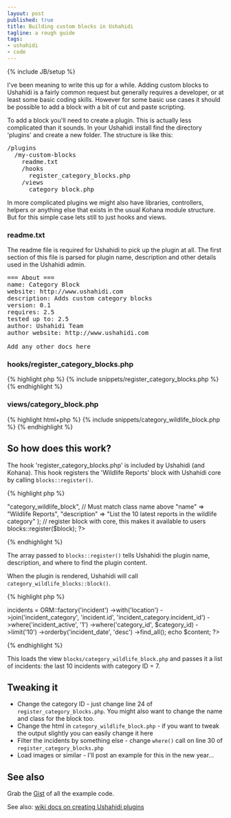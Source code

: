 ```yaml
---
layout: post
published: true
title: Building custom blocks in Ushahidi
tagline: a rough guide
tags:
- ushahidi
- code
---
```


{% include JB/setup %}

I've been meaning to write this up for a while. Adding custom blocks to Ushahidi is a fairly common request
but generally requires a developer, or at least some basic coding skills. However for some basic use cases
it should be possible to add a block with a bit of cut and paste scripting.

To add a block you'll need to create a plugin. This is actually less complicated than it sounds.
In your Ushahidi install find the directory 'plugins' and create a new folder. The structure is like this:

<pre>
/plugins
  /my-custom-blocks
    readme.txt
    /hooks
      register_category_blocks.php
    /views
      category_block.php
</pre>

In more complicated plugins we might also have libraries, controllers, helpers or anything else that exists
in the usual Kohana module structure. But for this simple case lets still to just hooks and views.

### readme.txt
The readme file is required for Ushahidi to pick up the plugin at all. The first section of this file is parsed for plugin name, description and other details used in the Ushahidi admin.

<pre>
=== About ===
name: Category Block
website: http://www.ushahidi.com
description: Adds custom category blocks
version: 0.1
requires: 2.5
tested up to: 2.5
author: Ushahidi Team
author website: http://www.ushahidi.com

Add any other docs here
</pre>

### hooks/register_category_blocks.php

{% highlight php %}
{% include snippets/register_category_blocks.php %}
{% endhighlight %}

### views/category_block.php

{% highlight html+php %}
{% include snippets/category_wildlife_block.php %}
{% endhighlight %}

## So how does this work?

The hook 'register_category_blocks.php' is included by Ushahidi (and Kohana). This hook registers the 'Wildlife Reports' block with Ushahidi core by calling ```blocks::register()```.

{% highlight php %}
<?php
// Array of block params
$block = array(
  "classname" => "category_wildlife_block", // Must match class name above
  "name" => "Wildlife Reports",
  "description" => "List the 10 latest reports in the wildlife category"
);
// register block with core, this makes it available to users 
blocks::register($block);
?>
{% endhighlight %}

The array passed to ```blocks::register()``` tells Ushahidi the plugin name, description, and where to find the plugin content.

When the plugin is rendered, Ushahidi will call ```category_wildlife_blocks::block()```.

{% highlight php %}
<?php
  // Load the reports block view
  $content = new View('blocks/category_wildlife_block'); // CHANGE THIS IF YOU WANT A DIFFERENT VIEW

  // ID of the category we're looking for
  $category_id = 7; // CHANGE THIS

  // Get Reports
  $content->incidents = ORM::factory('incident')
    ->with('location')
    ->join('incident_category', 'incident.id', 'incident_category.incident_id')
    ->where('incident_active', '1')
    ->where('category_id', $category_id)
    ->limit('10')
    ->orderby('incident_date', 'desc')
    ->find_all();
  echo $content;
?>
{% endhighlight %}

This loads the view ```blocks/category_wildlife_block.php``` and passes it a list of incidents: the last 10 incidents with category ID = 7.

## Tweaking it

* Change the category ID - just change line 24 of ```register_category_blocks.php```. You might also want to change the name and class for the block too.
* Change the html in ```category_wildlife_block.php``` - if you want to tweak the output slightly you can easily change it here
* Filter the incidents by something else - change ```where()``` call on line 30 of ```register_category_blocks.php```
* Load images or similar - I'll post an example for this in the new year...

## See also

Grab the [Gist](http://gist.github.com/3291463) of all the example code.

See also: [wiki docs on creating Ushahidi plugins](https://wiki.ushahidi.com/display/WIKI/Plugins+-+Developers+Guide)

